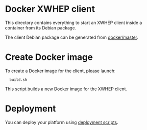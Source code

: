 Docker XWHEP client
===================

This directory contains everything to start an XWHEP client inside a container from its Debian package.

The client Debian package can be generated from [docker/master](../master).

# Create Docker image

To create a Docker image for the client, please launch:
```
  build.sh
```

This script builds a new Docker image for the XWHEP client.

# Deployment

You can deploy your platform using [deployment scripts](../deployment/).
